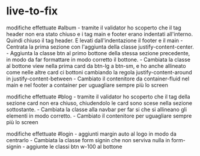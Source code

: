 # live-to-fix
modifiche effettuate #album
    - tramite il validator ho scoperto che il tag header non era stato chiuso e i tag main e footer erano indentati all'interno. Quindi chiuso il tag header. E levati dall'indentazione il footer e il main
    - Centrata la prima sezione con l'aggiunta della classe justify-content-center.
    - Aggiunta la classe btn al primo bottone della stessa sezione precedente, in modo da far formattare in modo corretto il bottone.
    - Cambiata la classe al bottone view nella prima card da btn-lg a btn-sm, e ho anche allineato come nelle altre card ci bottoni cambiando la regola             justify-content-around in justify-content-between
    - Cambiato il contenitore da container-fluid nel main e nel footer a container per uguagliare sempre più lo screen

modifiche effettuate #blog
    - tramite il validator ho scoperto che il tag della sezione card non era chiuso, chiudendolo le card sono scese nella sezione sottostante.
    - Cambiata la classe alla navbar per far si che si allineano gli elementi in modo corretto.
    - Cambiato il contenitore per uguagliare sempre più lo screen

modifiche effettuate #login
    - aggiunti margin auto al logo in modo da centrarlo
    - Cambiata la classe form signin che non serviva nulla in form-signin
    - aggiunte le classi btn w-100 al bottone
   
   
